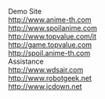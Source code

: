 Demo Site<br />
http://www.anime-th.com <br />
http://www.spoilanime.com <br />
http://www.topvalue.com/it <br />
http://game.topvalue.com <br />
http://spoil.anime-th.com <br />
Assistance<br />
http://www.wdsair.com <br />
http://www.robotgeek.net <br />
http://www.jcdown.net <br />


